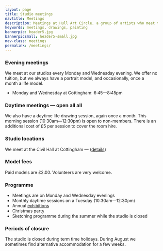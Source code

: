```yaml
---
layout: page
title: Studio meetings
navtitle: Meetings
description: Meetings at Hull Art Circle, a group of artists who meet twice weekly.
keywords: meetings, drawings, painting
bannerpic: header5.jpg
bannerpicsmall: header5-small.jpg
nav-class: meetings
permalink: /meetings/
---
```



### Evening meetings

We meet at our studios every Monday and Wednesday evening. We offer no tuition, but we always have a portrait model, and occasionally, once a month a life model.

* Monday and Wednesday at Cottingham: 6:45—8:45pm

### Daytime meetings — open all all

We also have a daytime life drawing session, again once a month. This morning session (10:30am—12:30pm) is open to non-members. There is an additional cost of £5 per session to cover the room hire.

### Studio locations

We meet at the Civil Hall at Cottingham — ([details](/contact/))

### Model fees

Paid models are £2.00. Volunteers are very welcome.

### Programme

* Meetings are on Monday and Wednesday evenings
* Monthly daytime sessions on a Tuesday (10:30am—12:30pm)
* Annual [exhibitions](/exhibitions/)
* Christmas party
* Sketching programme during the summer while the studio is closed

### Periods of closure

The studio is closed during term time holidays. During August we sometimes find alternative accommodation for a few weeks.